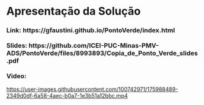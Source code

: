 # Apresentação da Solução
<h3> Link: https://gfaustini.github.io/PontoVerde/index.html <br><br>
Slides: https://github.com/ICEI-PUC-Minas-PMV-ADS/PontoVerde/files/8993893/Copia_de_Ponto_Verde_slides.pdf <br><br>
Video: </h3> 



https://user-images.githubusercontent.com/100742971/175988489-2349d0df-6a58-4aec-b0a7-1e3b51a12bbc.mp4

